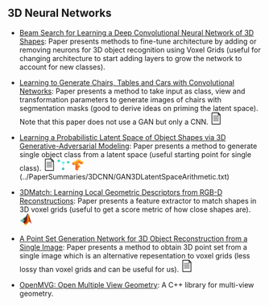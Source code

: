 ## 3D Neural Networks
- [Beam Search for Learning a Deep Convolutional Neural Network of 3D Shapes](https://arxiv.org/abs/1612.04774): Paper presents methods to fine-tune architecture by adding or removing neurons for 3D object recognition using Voxel Grids (useful for changing architecture to start adding layers to grow the network to account for new classes).

- [Learning to Generate Chairs, Tables and Cars with Convolutional Networks](https://arxiv.org/abs/1411.5928): Paper presents a method to take input as class, view and transformation parameters to generate images of chairs with segmentation masks (good to derive ideas on priming the latent space). Note that this paper does not use a GAN but only a CNN.   [<img src="../README/images/logo/document.png" width="24" height="24" />](../PaperSummaries/3DCNN/GeneratingChairCNNSummary.txt)

- [Learning a Probabilistic Latent Space of Object Shapes via 3D Generative-Adversarial Modeling](https://arxiv.org/abs/1610.07584): Paper presents a method to generate single object class from a latent space (useful starting point for single class).  [<img src="../README/images/logo/document.png" width="24" height="24" />](../PaperSummaries/3DCNN/GAN3DLatentSpaceArithmetic.txt) [<img src="../README/images/logo/torch.png" width="24" height="24" />](https://github.com/zck119/3dgan-release) [<img src="../README/images/logo/tf.jpg" width="24" height="24" />](https://github.com/meetshah1995/tf-3dgan)(../PaperSummaries/3DCNN/GAN3DLatentSpaceArithmetic.txt)


- [3DMatch: Learning Local Geometric Descriptors from RGB-D Reconstructions](https://arxiv.org/abs/1603.08182): Paper presents a feature extractor to match shapes in 3D voxel grids (useful to get a score metric of how close shapes are). [<img src="../README/images/logo/matlab-Logo.png" width="24" height="24" />](https://github.com/andyzeng/3dmatch-toolbox)

- [A Point Set Generation Network for 3D Object Reconstruction from a Single Image](https://arxiv.org/abs/1612.00603): Paper presents a method to obtain 3D point set from a single image which is an alternative repesentation to voxel grids (less lossy than voxel grids and can be useful for us). [<img src="../README/images/logo/document.png" width="24" height="24" />](../PaperSummaries/3DCNN/GuibasImageTo3DSummary.txt)

- [OpenMVG: Open Multiple View Geometry](http://imagine.enpc.fr/~marletr/publi/RRPR-2016-Moulon-et-al.pdf): A C++ library for multi-view geometry.